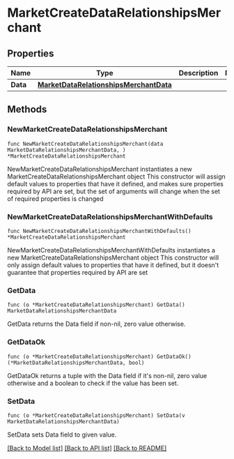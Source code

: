 # MarketCreateDataRelationshipsMerchant

## Properties

Name | Type | Description | Notes
------------ | ------------- | ------------- | -------------
**Data** | [**MarketDataRelationshipsMerchantData**](MarketDataRelationshipsMerchantData.md) |  | 

## Methods

### NewMarketCreateDataRelationshipsMerchant

`func NewMarketCreateDataRelationshipsMerchant(data MarketDataRelationshipsMerchantData, ) *MarketCreateDataRelationshipsMerchant`

NewMarketCreateDataRelationshipsMerchant instantiates a new MarketCreateDataRelationshipsMerchant object
This constructor will assign default values to properties that have it defined,
and makes sure properties required by API are set, but the set of arguments
will change when the set of required properties is changed

### NewMarketCreateDataRelationshipsMerchantWithDefaults

`func NewMarketCreateDataRelationshipsMerchantWithDefaults() *MarketCreateDataRelationshipsMerchant`

NewMarketCreateDataRelationshipsMerchantWithDefaults instantiates a new MarketCreateDataRelationshipsMerchant object
This constructor will only assign default values to properties that have it defined,
but it doesn't guarantee that properties required by API are set

### GetData

`func (o *MarketCreateDataRelationshipsMerchant) GetData() MarketDataRelationshipsMerchantData`

GetData returns the Data field if non-nil, zero value otherwise.

### GetDataOk

`func (o *MarketCreateDataRelationshipsMerchant) GetDataOk() (*MarketDataRelationshipsMerchantData, bool)`

GetDataOk returns a tuple with the Data field if it's non-nil, zero value otherwise
and a boolean to check if the value has been set.

### SetData

`func (o *MarketCreateDataRelationshipsMerchant) SetData(v MarketDataRelationshipsMerchantData)`

SetData sets Data field to given value.



[[Back to Model list]](../README.md#documentation-for-models) [[Back to API list]](../README.md#documentation-for-api-endpoints) [[Back to README]](../README.md)


